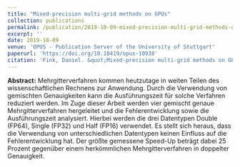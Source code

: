 ```yaml
---
title: "Mixed-precision multi-grid methods on GPUs"
collection: publications
permalink: /publication/2019-10-09-mixed-precision-multi-grid-methods-on-gpus
excerpt: ''
date: 2019-10-09
venue: 'OPUS - Publication Server of the University of Stuttgart'
paperurl: 'https://doi.org/10.18419/opus-10938'
citation: 'Fink, Daniel. &quot;Mixed-precision multi-grid methods on GPUs.&quot; Bachelor&apos;s thesis, 2019. DOI:'
---
```

**Abstract:** Mehrgitterverfahren kommen heutzutage in weiten Teilen des wissenschaftlichen Rechnens zur Anwendung. Durch die Verwendung von gemischten Genauigkeiten kann die Ausführungszeit für solche Verfahren reduziert werden. Im Zuge dieser Arbeit werden vier gemischt genaue Mehrgitterverfahren hergeleitet und die Fehlerentwicklung sowie die Ausführungszeit analysiert. Hierbei werden die drei Datentypen Double (FP64), Single (FP32) und Half (FP16) verwendet. Es stellt sich heraus, dass die Verwendung von unterschiedlichen Datentypen keinen Einfluss auf die Fehlerentwicklung hat. Der größte gemessene Speed-Up beträgt dabei 25 Prozent gegenüber einem herkömmlichen Mehrgitterverfahren in doppelter Genauigkeit.